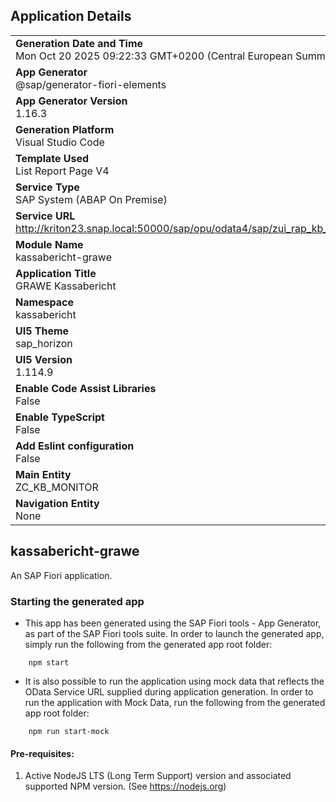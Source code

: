 ## Application Details
|               |
| ------------- |
|**Generation Date and Time**<br>Mon Oct 20 2025 09:22:33 GMT+0200 (Central European Summer Time)|
|**App Generator**<br>@sap/generator-fiori-elements|
|**App Generator Version**<br>1.16.3|
|**Generation Platform**<br>Visual Studio Code|
|**Template Used**<br>List Report Page V4|
|**Service Type**<br>SAP System (ABAP On Premise)|
|**Service URL**<br>http://kriton23.snap.local:50000/sap/opu/odata4/sap/zui_rap_kb_monitor_o4/srvd/sap/zui_rap_kb_monitor/0001/|
|**Module Name**<br>kassabericht-grawe|
|**Application Title**<br>GRAWE Kassabericht|
|**Namespace**<br>kassabericht|
|**UI5 Theme**<br>sap_horizon|
|**UI5 Version**<br>1.114.9|
|**Enable Code Assist Libraries**<br>False|
|**Enable TypeScript**<br>False|
|**Add Eslint configuration**<br>False|
|**Main Entity**<br>ZC_KB_MONITOR|
|**Navigation Entity**<br>None|

## kassabericht-grawe

An SAP Fiori application.

### Starting the generated app

-   This app has been generated using the SAP Fiori tools - App Generator, as part of the SAP Fiori tools suite.  In order to launch the generated app, simply run the following from the generated app root folder:

```
    npm start
```

- It is also possible to run the application using mock data that reflects the OData Service URL supplied during application generation.  In order to run the application with Mock Data, run the following from the generated app root folder:

```
    npm run start-mock
```

#### Pre-requisites:

1. Active NodeJS LTS (Long Term Support) version and associated supported NPM version.  (See https://nodejs.org)


